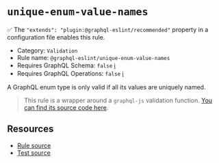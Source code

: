 # `unique-enum-value-names`

✅ The `"extends": "plugin:@graphql-eslint/recommended"` property in a configuration file enables this rule.

- Category: `Validation`
- Rule name: `@graphql-eslint/unique-enum-value-names`
- Requires GraphQL Schema: `false` [ℹ️](../../README.md#extended-linting-rules-with-graphql-schema)
- Requires GraphQL Operations: `false` [ℹ️](../../README.md#extended-linting-rules-with-siblings-operations)

A GraphQL enum type is only valid if all its values are uniquely named.

> This rule is a wrapper around a `graphql-js` validation function. [You can find its source code here](https://github.com/graphql/graphql-js/blob/main/src/validation/rules/UniqueEnumValueNamesRule.ts).

## Resources

- [Rule source](https://github.com/graphql/graphql-js/blob/main/src/validation/rules/UniqueEnumValueNamesRule.ts)
- [Test source](https://github.com/graphql/graphql-js/tree/main/src/validation/__tests__/UniqueEnumValueNamesRule-test.ts)
